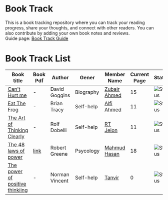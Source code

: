 # Book Track
This is a book tracking repository where you can track your reading progress, share your thoughts, and connect with other readers. You can also contribute by adding your own book notes and reviews. <br>
Guide page: [Book Track Guide](../Guides/Book%20Guide.md)

# Book Track List
|Book title|Book Pdf|Author|Gener|Member Name|Current Page|Status|Start Date|Complete Date|
|-----------|-------|-----|-----|------------|-----------|------|----------|--------------|
|[Can't Hurt me](./Books%20Notes/Can't%20hurt%20me.md)|-|David Goggins|Biography|[Zubair Ahmed](https://github.com/zubair-rex)|15|![Status](https://img.shields.io/badge/Reading-green?style=plastic)|20/06/2025||
|[Eat The Frog](./Books%20Notes/Eat%20The%20Frogs.md)|-|Brian Tracy| Self-help|[Alfi Ahmed](https://github.com/alfiahmed160)|11|![Status](https://img.shields.io/badge/Reading-green?style=plastic)|20/06/2025|
|[The Art of Thinking Clearly](./Books%20Notes/The%20Art%20of%20Thinking%20Clearly.md)|-|Rolf Dobelli| Self-help|[RT Jeion](https://github.com/RT-Jeion)|11|![Status](https://img.shields.io/badge/Reading-green?style=plastic)|15/06/2025|
|[The 48 laws of power](./Books%20Notes/The%2048%20laws%20of%20power.md)|[link](./Book%20Pdfs/The%2048%20Laws%20Of%20Power.pdf)| Robert Greene| Psycology|[Mahmud Hasan](https://github.com/mahmud1223)|18|![Status](https://img.shields.io/badge/Reading-green?style=plastic)|13/07/2025||
|[The power of positive thinkiing](./Books%20Notes/The%20power%20of%20positive%20thinkiing.md)|-|Norman Vincent| Self-help|[Tanvir](https://github.com/tanvir7hasan)|0|![Status](https://img.shields.io/badge/Reading-green?style=plastic)|15/07/2025|
